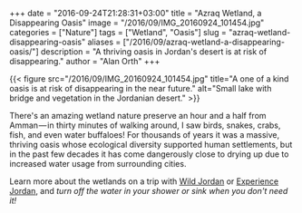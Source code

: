 +++
date = "2016-09-24T21:28:31+03:00"
title = "Azraq Wetland, a Disappearing Oasis"
image = "/2016/09/IMG_20160924_101454.jpg"
categories = ["Nature"]
tags = ["Wetland", "Oasis"]
slug = "azraq-wetland-disappearing-oasis"
aliases = ["/2016/09/azraq-wetland-a-disappearing-oasis/"]
description = "A thriving oasis in Jordan's desert is at risk of disappearing."
author = "Alan Orth"
+++

{{< figure src="/2016/09/IMG_20160924_101454.jpg" title="A one of a kind oasis is at risk of disappearing in the near future." alt="Small lake with bridge and vegetation in the Jordanian desert." >}}

There's an amazing wetland nature preserve an hour and a half from Amman — in thirty minutes of walking around, I saw birds, snakes, crabs, fish, and even water buffaloes! For thousands of years it was a massive, thriving oasis whose ecological diversity supported human settlements, but in the past few decades it has come dangerously close to drying up due to increased water usage from surrounding cities.

<!--more-->

Learn more about the wetlands on a trip with [Wild Jordan](http://wildjordan.com/) or [Experience Jordan](http://experiencejordan.com/), and *turn off the water in your shower or sink when you don't need it!*
